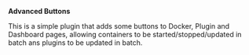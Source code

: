 **Advanced Buttons**

This is a simple plugin that adds some buttons to Docker, Plugin and Dashboard pages, allowing containers to be started/stopped/updated in batch ans plugins to be updated in batch.